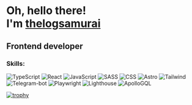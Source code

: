 <h1>Oh, hello there!<br/>I'm <a target='_blank' href='https://landing-31231233.web.app/'>thelogsamurai</a></h1>
<h2>Frontend developer</h2>
<h3>Skills:</h3>

![TypeScript](https://img.shields.io/badge/typescript-blue?style=for-the-badge&logo=typescript&logoColor=white) ![React](https://img.shields.io/badge/react-blue?style=for-the-badge&logo=react&logoColor=white) ![JavaScript](https://img.shields.io/badge/javascript-yellow?style=for-the-badge&logo=javascript&logoColor=white) ![SASS](https://img.shields.io/badge/sass-pink?style=for-the-badge&logo=sass&logoColor=white)
![CSS](https://img.shields.io/badge/css-blue?style=for-the-badge&logo=css3&logoColor=white) ![Astro](https://img.shields.io/badge/astro-orange?style=for-the-badge&logo=astro&logoColor=white) ![Tailwind](https://img.shields.io/badge/tailwind-blue?style=for-the-badge&logo=tailwindcss&logoColor=white) ![Telegram-bot](https://img.shields.io/badge/telegrambot-26A5E4?style=for-the-badge&logo=telegram&logoColor=white) ![Playwright](https://img.shields.io/badge/playwright-2EAD33?style=for-the-badge&logo=playwright&logoColor=white) ![Lighthouse](https://img.shields.io/badge/lighthouse-F44B21?style=for-the-badge&logo=lighthouse&logoColor=white) ![ApolloGQL](https://img.shields.io/badge/apollogql-311C87?style=for-the-badge&logo=apollographql&logoColor=white)

[![trophy](https://github-profile-trophy.vercel.app/?username=dalogsamurai)](https://github.com/ryo-ma/github-profile-trophy)

<!--
Here are some ideas to get you started:

- 🔭 I’m currently working on ...
- 🌱 I’m currently learning ...
- 👯 I’m looking to collaborate on ...
- 🤔 I’m looking for help with ...
- 💬 Ask me about ...
- 📫 How to reach me: ...
- 😄 Pronouns: ...
- ⚡ Fun fact: ...
-->
